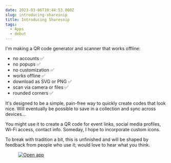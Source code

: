 ```yaml
---
date: 2023-03-06T10:44:53.000Z
slug: introducing-sharesnip
title: Introducing Sharesnip
tags:
  - Apps
  - debut
---
```

I'm making a QR code generator and scanner that works offline:

* no accounts ✅
* no popups ✅
* no customization ✅
* works offline ✅
* download as SVG or PNG ✅
* scan via camera or files ✅
* rounded corners ✅

It's designed to be a simple, pain-free way to quickly create codes that look nice. Will eventually be possible to save in a collection and sync across devices…

You might use it to create a QR code for event links, social media profiles, Wi-Fi access, contact info. Someday, I hope to incorporate custom icons.

To break with tradition a bit, this is unfinished and will be shaped by feedback from people who use it; would love to hear what you think.

<figure><a href="https://rosano.ca/qr"><img alt="Open app" src="http://static.rosano.ca/_shared/_RCSAppButton.svg" /></a></figure>
